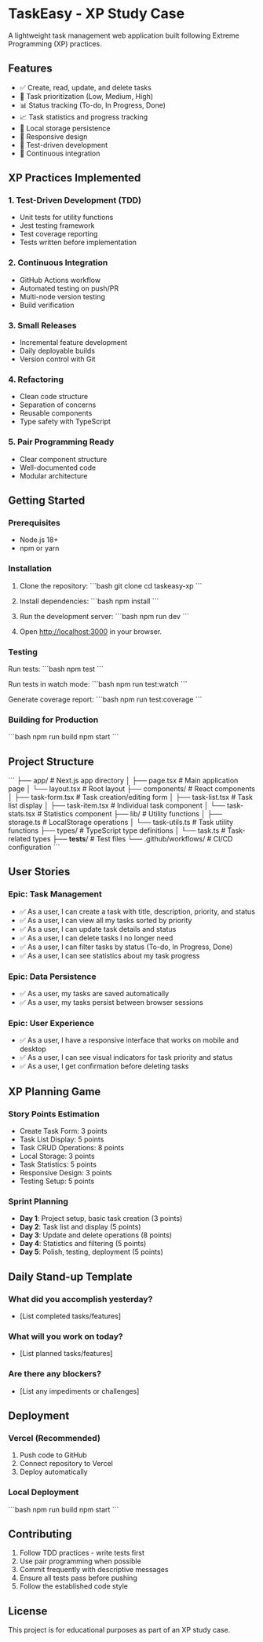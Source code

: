 # TaskEasy - XP Study Case

A lightweight task management web application built following Extreme Programming (XP) practices.

## Features

- ✅ Create, read, update, and delete tasks
- 🎯 Task prioritization (Low, Medium, High)
- 📊 Status tracking (To-do, In Progress, Done)
- 📈 Task statistics and progress tracking
- 💾 Local storage persistence
- 📱 Responsive design
- 🧪 Test-driven development
- 🔄 Continuous integration

## XP Practices Implemented

### 1. Test-Driven Development (TDD)
- Unit tests for utility functions
- Jest testing framework
- Test coverage reporting
- Tests written before implementation

### 2. Continuous Integration
- GitHub Actions workflow
- Automated testing on push/PR
- Multi-node version testing
- Build verification

### 3. Small Releases
- Incremental feature development
- Daily deployable builds
- Version control with Git

### 4. Refactoring
- Clean code structure
- Separation of concerns
- Reusable components
- Type safety with TypeScript

### 5. Pair Programming Ready
- Clear component structure
- Well-documented code
- Modular architecture

## Getting Started

### Prerequisites
- Node.js 18+ 
- npm or yarn

### Installation

1. Clone the repository:
\`\`\`bash
git clone <repository-url>
cd taskeasy-xp
\`\`\`

2. Install dependencies:
\`\`\`bash
npm install
\`\`\`

3. Run the development server:
\`\`\`bash
npm run dev
\`\`\`

4. Open [http://localhost:3000](http://localhost:3000) in your browser.

### Testing

Run tests:
\`\`\`bash
npm test
\`\`\`

Run tests in watch mode:
\`\`\`bash
npm run test:watch
\`\`\`

Generate coverage report:
\`\`\`bash
npm run test:coverage
\`\`\`

### Building for Production

\`\`\`bash
npm run build
npm start
\`\`\`

## Project Structure

\`\`\`
├── app/                    # Next.js app directory
│   ├── page.tsx           # Main application page
│   └── layout.tsx         # Root layout
├── components/            # React components
│   ├── task-form.tsx     # Task creation/editing form
│   ├── task-list.tsx     # Task list display
│   ├── task-item.tsx     # Individual task component
│   └── task-stats.tsx    # Statistics component
├── lib/                   # Utility functions
│   ├── storage.ts        # LocalStorage operations
│   └── task-utils.ts     # Task utility functions
├── types/                 # TypeScript type definitions
│   └── task.ts           # Task-related types
├── __tests__/            # Test files
└── .github/workflows/    # CI/CD configuration
\`\`\`

## User Stories

### Epic: Task Management
- ✅ As a user, I can create a task with title, description, priority, and status
- ✅ As a user, I can view all my tasks sorted by priority
- ✅ As a user, I can update task details and status
- ✅ As a user, I can delete tasks I no longer need
- ✅ As a user, I can filter tasks by status (To-do, In Progress, Done)
- ✅ As a user, I can see statistics about my task progress

### Epic: Data Persistence
- ✅ As a user, my tasks are saved automatically
- ✅ As a user, my tasks persist between browser sessions

### Epic: User Experience
- ✅ As a user, I have a responsive interface that works on mobile and desktop
- ✅ As a user, I can see visual indicators for task priority and status
- ✅ As a user, I get confirmation before deleting tasks

## XP Planning Game

### Story Points Estimation
- Create Task Form: 3 points
- Task List Display: 5 points
- Task CRUD Operations: 8 points
- Local Storage: 3 points
- Task Statistics: 5 points
- Responsive Design: 3 points
- Testing Setup: 5 points

### Sprint Planning
- **Day 1**: Project setup, basic task creation (3 points)
- **Day 2**: Task list and display (5 points)
- **Day 3**: Update and delete operations (8 points)
- **Day 4**: Statistics and filtering (5 points)
- **Day 5**: Polish, testing, deployment (5 points)

## Daily Stand-up Template

### What did you accomplish yesterday?
- [List completed tasks/features]

### What will you work on today?
- [List planned tasks/features]

### Are there any blockers?
- [List any impediments or challenges]

## Deployment

### Vercel (Recommended)
1. Push code to GitHub
2. Connect repository to Vercel
3. Deploy automatically

### Local Deployment
\`\`\`bash
npm run build
npm start
\`\`\`

## Contributing

1. Follow TDD practices - write tests first
2. Use pair programming when possible
3. Commit frequently with descriptive messages
4. Ensure all tests pass before pushing
5. Follow the established code style

## License

This project is for educational purposes as part of an XP study case.
